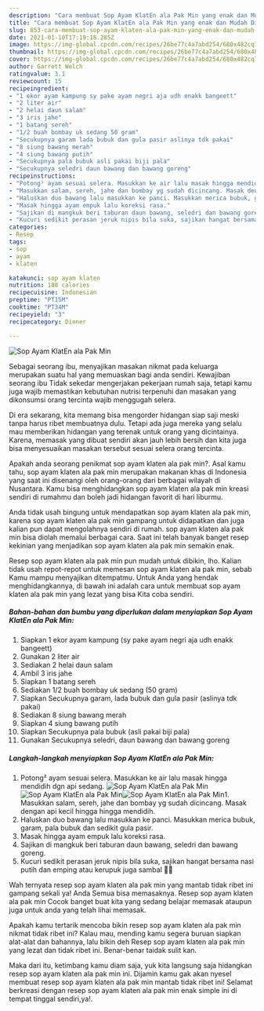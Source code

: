 ```yaml
---
description: "Cara membuat Sop Ayam KlatEn ala Pak Min yang enak dan Mudah Dibuat"
title: "Cara membuat Sop Ayam KlatEn ala Pak Min yang enak dan Mudah Dibuat"
slug: 853-cara-membuat-sop-ayam-klaten-ala-pak-min-yang-enak-dan-mudah-dibuat
date: 2021-01-10T17:19:18.285Z
image: https://img-global.cpcdn.com/recipes/26be77c4a7abd254/680x482cq70/sop-ayam-klaten-ala-pak-min-foto-resep-utama.jpg
thumbnail: https://img-global.cpcdn.com/recipes/26be77c4a7abd254/680x482cq70/sop-ayam-klaten-ala-pak-min-foto-resep-utama.jpg
cover: https://img-global.cpcdn.com/recipes/26be77c4a7abd254/680x482cq70/sop-ayam-klaten-ala-pak-min-foto-resep-utama.jpg
author: Garrett Welch
ratingvalue: 3.1
reviewcount: 15
recipeingredient:
- "1 ekor ayam kampung sy pake ayam negri aja udh enakk bangeett"
- "2 liter air"
- "2 helai daun salam"
- "3 iris jahe"
- "1 batang sereh"
- "1/2 buah bombay uk sedang 50 gram"
- "Secukupnya garam lada bubuk dan gula pasir aslinya tdk pakai"
- "8 siung bawang merah"
- "4 siung bawang putih"
- "Secukupnya pala bubuk asli pakai biji pala"
- "Secukupnya seledri daun bawang dan bawang goreng"
recipeinstructions:
- "Potong² ayam sesuai selera. Masukkan ke air lalu masak hingga mendidih dgn api sedang."
- "Masukkan salam, sereh, jahe dan bombay yg sudah dicincang. Masak dengan api kecil hingga hingga mendidih."
- "Haluskan duo bawang lalu masukkan ke panci. Masukkan merica bubuk, garam, pala bubuk dan sedikit gula pasir."
- "Masak hingga ayam empuk lalu koreksi rasa."
- "Sajikan di mangkuk beri taburan daun bawang, seledri dan bawang goreng."
- "Kucuri sedikit perasan jeruk nipis bila suka, sajikan hangat bersama nasi putih dan emping atau kerupuk juga sambal 🤤🤤"
categories:
- Resep
tags:
- sop
- ayam
- klaten

katakunci: sop ayam klaten 
nutrition: 188 calories
recipecuisine: Indonesian
preptime: "PT15M"
cooktime: "PT34M"
recipeyield: "3"
recipecategory: Dinner

---
```



![Sop Ayam KlatEn ala Pak Min](https://img-global.cpcdn.com/recipes/26be77c4a7abd254/680x482cq70/sop-ayam-klaten-ala-pak-min-foto-resep-utama.jpg)

Sebagai seorang ibu, menyajikan masakan nikmat pada keluarga merupakan suatu hal yang memuaskan bagi anda sendiri. Kewajiban seorang ibu Tidak sekedar mengerjakan pekerjaan rumah saja, tetapi kamu juga wajib memastikan kebutuhan nutrisi terpenuhi dan masakan yang dikonsumsi orang tercinta wajib menggugah selera.

Di era  sekarang, kita memang bisa mengorder hidangan siap saji meski tanpa harus ribet membuatnya dulu. Tetapi ada juga mereka yang selalu mau memberikan hidangan yang terenak untuk orang yang dicintainya. Karena, memasak yang dibuat sendiri akan jauh lebih bersih dan kita juga bisa menyesuaikan masakan tersebut sesuai selera orang tercinta. 



Apakah anda seorang penikmat sop ayam klaten ala pak min?. Asal kamu tahu, sop ayam klaten ala pak min merupakan makanan khas di Indonesia yang saat ini disenangi oleh orang-orang dari berbagai wilayah di Nusantara. Kamu bisa menghidangkan sop ayam klaten ala pak min kreasi sendiri di rumahmu dan boleh jadi hidangan favorit di hari liburmu.

Anda tidak usah bingung untuk mendapatkan sop ayam klaten ala pak min, karena sop ayam klaten ala pak min gampang untuk didapatkan dan juga kalian pun dapat mengolahnya sendiri di rumah. sop ayam klaten ala pak min bisa diolah memalui berbagai cara. Saat ini telah banyak banget resep kekinian yang menjadikan sop ayam klaten ala pak min semakin enak.

Resep sop ayam klaten ala pak min pun mudah untuk dibikin, lho. Kalian tidak usah repot-repot untuk memesan sop ayam klaten ala pak min, sebab Kamu mampu menyajikan ditempatmu. Untuk Anda yang hendak menghidangkannya, di bawah ini adalah cara untuk membuat sop ayam klaten ala pak min yang lezat yang bisa Kita coba sendiri.

<!--inarticleads1-->

##### Bahan-bahan dan bumbu yang diperlukan dalam menyiapkan Sop Ayam KlatEn ala Pak Min:

1. Siapkan 1 ekor ayam kampung (sy pake ayam negri aja udh enakk bangeett)
1. Gunakan 2 liter air
1. Sediakan 2 helai daun salam
1. Ambil 3 iris jahe
1. Siapkan 1 batang sereh
1. Sediakan 1/2 buah bombay uk sedang (50 gram)
1. Siapkan Secukupnya garam, lada bubuk dan gula pasir (aslinya tdk pakai)
1. Sediakan 8 siung bawang merah
1. Siapkan 4 siung bawang putih
1. Siapkan Secukupnya pala bubuk (asli pakai biji pala)
1. Gunakan Secukupnya seledri, daun bawang dan bawang goreng




<!--inarticleads2-->

##### Langkah-langkah menyiapkan Sop Ayam KlatEn ala Pak Min:

1. Potong² ayam sesuai selera. Masukkan ke air lalu masak hingga mendidih dgn api sedang.
<img src="https://img-global.cpcdn.com/steps/62af5491e8bc3534/160x128cq70/sop-ayam-klaten-ala-pak-min-langkah-memasak-1-foto.jpg" alt="Sop Ayam KlatEn ala Pak Min"><img src="https://img-global.cpcdn.com/steps/14a196c076154c43/160x128cq70/sop-ayam-klaten-ala-pak-min-langkah-memasak-1-foto.jpg" alt="Sop Ayam KlatEn ala Pak Min"><img src="https://img-global.cpcdn.com/steps/bbba4042d22d015c/160x128cq70/sop-ayam-klaten-ala-pak-min-langkah-memasak-1-foto.jpg" alt="Sop Ayam KlatEn ala Pak Min">1. Masukkan salam, sereh, jahe dan bombay yg sudah dicincang. Masak dengan api kecil hingga hingga mendidih.
1. Haluskan duo bawang lalu masukkan ke panci. Masukkan merica bubuk, garam, pala bubuk dan sedikit gula pasir.
1. Masak hingga ayam empuk lalu koreksi rasa.
1. Sajikan di mangkuk beri taburan daun bawang, seledri dan bawang goreng.
1. Kucuri sedikit perasan jeruk nipis bila suka, sajikan hangat bersama nasi putih dan emping atau kerupuk juga sambal 🤤🤤




Wah ternyata resep sop ayam klaten ala pak min yang mantab tidak ribet ini gampang sekali ya! Anda Semua bisa memasaknya. Resep sop ayam klaten ala pak min Cocok banget buat kita yang sedang belajar memasak ataupun juga untuk anda yang telah lihai memasak.

Apakah kamu tertarik mencoba bikin resep sop ayam klaten ala pak min nikmat tidak ribet ini? Kalau mau, mending kamu segera buruan siapkan alat-alat dan bahannya, lalu bikin deh Resep sop ayam klaten ala pak min yang lezat dan tidak ribet ini. Benar-benar taidak sulit kan. 

Maka dari itu, ketimbang kamu diam saja, yuk kita langsung saja hidangkan resep sop ayam klaten ala pak min ini. Dijamin kamu gak akan nyesel membuat resep sop ayam klaten ala pak min mantab tidak ribet ini! Selamat berkreasi dengan resep sop ayam klaten ala pak min enak simple ini di tempat tinggal sendiri,ya!.

